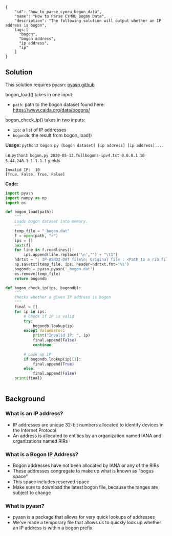 ~~~
{
    "id": "how_to_parse_cymru_bogon_data",
    "name": "How to Parse CYMRU Bogan Data",
    "description": "The following solution will output whether an IP address is bogon",
    tags:[
      "bogon", 
      "bogon address", 
      "ip address",
      "ip"
    ]
}
~~~
## Solution

This solution requires pyasn: [pyasn github](https://github.com/hadiasghari/pyasn)

bogon_load() takes in one input:
- `path`: path to the bogon dataset found here: https://www.caida.org/data/bogons/ 

bogon_check_ip() takes in two inputs:
- `ips`: a list of IP addresses
- `bogondb`: the result from bogon_load()

**Usage:** `python3 bogon.py [bogon dataset] [ip address] [ip address]....`

i.e.`python3 bogon.py 2020-05-13.fullbogons-ipv4.txt 0.0.0.1 10 5.44.248.1 1.1.1.1` yields 
~~~
Invalid IP:  10
[True, False, True, False]
~~~

**Code:**
~~~python
import pyasn
import numpy as np
import os

def bogon_load(path):
    """
    Loads bogon dataset into memory.
    """
    temp_file = "_bogon.dat"
    f = open(path, "r")
    ips = []
    next(f)
    for line in f.readlines():
        ips.append(line.replace('\n',"") + "\t1")
    hdrtxt = '; IP-ASN32-DAT file\n; Original file : <Path to a rib file>\n; Converted on  : temp\n; CIDRs         : 512490\n;'
    np.savetxt(temp_file, ips, header=hdrtxt,fmt='%s')
    bogondb = pyasn.pyasn('_bogon.dat')
    os.remove(temp_file)
    return bogondb

def bogon_check_ip(ips, bogondb):
    """
    Checks whether a given IP address is bogon
    """
    final = []
    for ip in ips:
        # Check if IP is valid
        try:
            bogondb.lookup(ip)
        except ValueError:
            print("Invalid IP: ", ip)
            final.append(False)
            continue
        
        # Look up IP
        if bogondb.lookup(ip)[1]:
            final.append(True)
        else:
            final.append(False)
    print(final)
    
~~~

## Background

### What is an IP address?
- IP addresses are unique 32-bit numbers allocated to identify devices in the Internet Protocol
- An address is allocated to entities by an organization named IANA and organizations named RIRs

### What is a Bogon IP Address?
- Bogon addresses have not been allocated by IANA or any of the RIRs
- These addresses congregate to make up what is known as "bogus space"
- This space includes reserved space
- Make sure to download the latest bogon file, because the ranges are subject to change

### What is pyasn?
- pyasn is a package that allows for very quick lookups of addresses
- We've made a temporary file that allows us to quickly look up whether an IP address is within a bogon prefix
